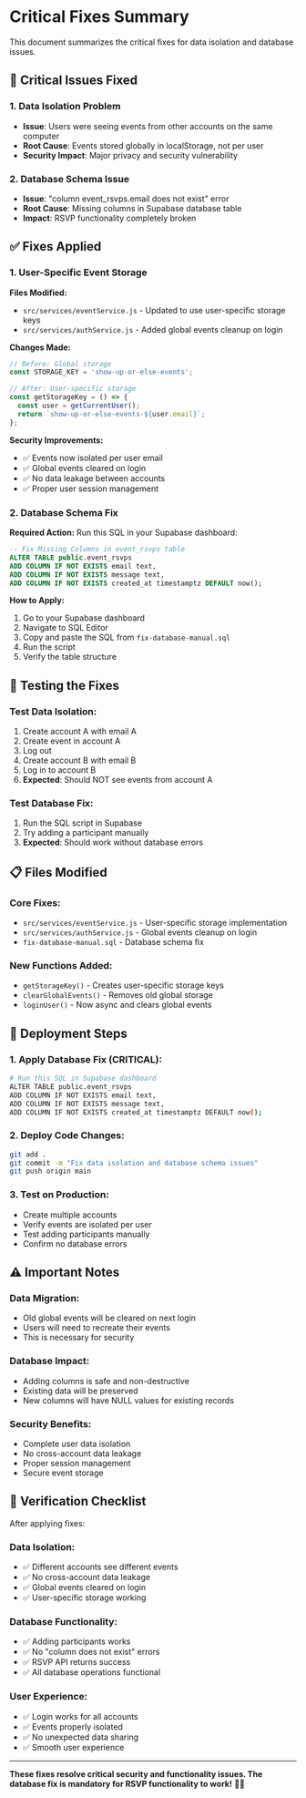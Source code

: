 # Critical Fixes Summary

This document summarizes the critical fixes for data isolation and database issues.

## 🚨 **Critical Issues Fixed**

### **1. Data Isolation Problem**
- **Issue**: Users were seeing events from other accounts on the same computer
- **Root Cause**: Events stored globally in localStorage, not per user
- **Security Impact**: Major privacy and security vulnerability

### **2. Database Schema Issue**
- **Issue**: "column event_rsvps.email does not exist" error
- **Root Cause**: Missing columns in Supabase database table
- **Impact**: RSVP functionality completely broken

## ✅ **Fixes Applied**

### **1. User-Specific Event Storage**

**Files Modified:**
- `src/services/eventService.js` - Updated to use user-specific storage keys
- `src/services/authService.js` - Added global events cleanup on login

**Changes Made:**
```javascript
// Before: Global storage
const STORAGE_KEY = 'show-up-or-else-events';

// After: User-specific storage
const getStorageKey = () => {
  const user = getCurrentUser();
  return `show-up-or-else-events-${user.email}`;
};
```

**Security Improvements:**
- ✅ Events now isolated per user email
- ✅ Global events cleared on login
- ✅ No data leakage between accounts
- ✅ Proper user session management

### **2. Database Schema Fix**

**Required Action:**
Run this SQL in your Supabase dashboard:

```sql
-- Fix Missing Columns in event_rsvps table
ALTER TABLE public.event_rsvps 
ADD COLUMN IF NOT EXISTS email text,
ADD COLUMN IF NOT EXISTS message text,
ADD COLUMN IF NOT EXISTS created_at timestamptz DEFAULT now();
```

**How to Apply:**
1. Go to your Supabase dashboard
2. Navigate to SQL Editor
3. Copy and paste the SQL from `fix-database-manual.sql`
4. Run the script
5. Verify the table structure

## 🔧 **Testing the Fixes**

### **Test Data Isolation:**
1. Create account A with email A
2. Create event in account A
3. Log out
4. Create account B with email B
5. Log in to account B
6. **Expected**: Should NOT see events from account A

### **Test Database Fix:**
1. Run the SQL script in Supabase
2. Try adding a participant manually
3. **Expected**: Should work without database errors

## 📋 **Files Modified**

### **Core Fixes:**
- `src/services/eventService.js` - User-specific storage implementation
- `src/services/authService.js` - Global events cleanup on login
- `fix-database-manual.sql` - Database schema fix

### **New Functions Added:**
- `getStorageKey()` - Creates user-specific storage keys
- `clearGlobalEvents()` - Removes old global storage
- `loginUser()` - Now async and clears global events

## 🚀 **Deployment Steps**

### **1. Apply Database Fix (CRITICAL):**
```bash
# Run this SQL in Supabase dashboard
ALTER TABLE public.event_rsvps 
ADD COLUMN IF NOT EXISTS email text,
ADD COLUMN IF NOT EXISTS message text,
ADD COLUMN IF NOT EXISTS created_at timestamptz DEFAULT now();
```

### **2. Deploy Code Changes:**
```bash
git add .
git commit -m "Fix data isolation and database schema issues"
git push origin main
```

### **3. Test on Production:**
- Create multiple accounts
- Verify events are isolated per user
- Test adding participants manually
- Confirm no database errors

## ⚠️ **Important Notes**

### **Data Migration:**
- Old global events will be cleared on next login
- Users will need to recreate their events
- This is necessary for security

### **Database Impact:**
- Adding columns is safe and non-destructive
- Existing data will be preserved
- New columns will have NULL values for existing records

### **Security Benefits:**
- Complete user data isolation
- No cross-account data leakage
- Proper session management
- Secure event storage

## 🧪 **Verification Checklist**

After applying fixes:

### **Data Isolation:**
- ✅ Different accounts see different events
- ✅ No cross-account data leakage
- ✅ Global events cleared on login
- ✅ User-specific storage working

### **Database Functionality:**
- ✅ Adding participants works
- ✅ No "column does not exist" errors
- ✅ RSVP API returns success
- ✅ All database operations functional

### **User Experience:**
- ✅ Login works for all accounts
- ✅ Events properly isolated
- ✅ No unexpected data sharing
- ✅ Smooth user experience

---

**These fixes resolve critical security and functionality issues. The database fix is mandatory for RSVP functionality to work!** 🔧✨
